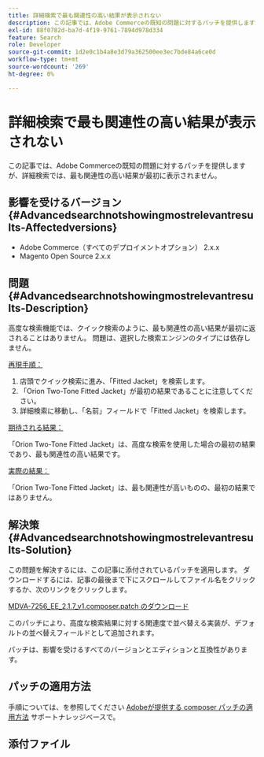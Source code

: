 ```yaml
---
title: 詳細検索で最も関連性の高い結果が表示されない
description: この記事では、Adobe Commerceの既知の問題に対するパッチを提供しますが、詳細検索では、最も関連性の高い結果が最初に表示されません。
exl-id: 88f0782d-ba7d-4f19-9761-7894d978d334
feature: Search
role: Developer
source-git-commit: 1d2e0c1b4a8e3d79a362500ee3ec7bde84a6ce0d
workflow-type: tm+mt
source-wordcount: '269'
ht-degree: 0%

---
```


# 詳細検索で最も関連性の高い結果が表示されない

この記事では、Adobe Commerceの既知の問題に対するパッチを提供しますが、詳細検索では、最も関連性の高い結果が最初に表示されません。

## 影響を受けるバージョン {#Advancedsearchnotshowingmostrelevantresults-Affectedversions}

* Adobe Commerce（すべてのデプロイメントオプション） 2.x.x
* Magento Open Source 2.x.x

## 問題 {#Advancedsearchnotshowingmostrelevantresults-Description}

高度な検索機能では、クイック検索のように、最も関連性の高い結果が最初に返されることはありません。 問題は、選択した検索エンジンのタイプには依存しません。

<u>再現手順：</u>

1. 店頭でクイック検索に進み、「Fitted Jacket」を検索します。
1. 「Orion Two-Tone Fitted Jacket」が最初の結果であることに注意してください。
1. 詳細検索に移動し、「名前」フィールドで「Fitted Jacket」を検索します。

<u>期待される結果：</u>

「Orion Two-Tone Fitted Jacket」は、高度な検索を使用した場合の最初の結果であり、最も関連性の高い結果です。

<u>実際の結果：</u>

「Orion Two-Tone Fitted Jacket」は、最も関連性が高いものの、最初の結果ではありません。

## 解決策 {#Advancedsearchnotshowingmostrelevantresults-Solution}

この問題を解決するには、この記事に添付されているパッチを適用します。 ダウンロードするには、記事の最後まで下にスクロールしてファイル名をクリックするか、次のリンクをクリックします。

[MDVA-7256\_EE\_2.1.7\_v1.composer.patch のダウンロード](assets/MDVA-7256_EE_2.1.7_v1.composer.patch.zip)

このパッチにより、高度な検索結果に対する関連度で並べ替える実装が、デフォルトの並べ替えフィールドとして追加されます。

パッチは、影響を受けるすべてのバージョンとエディションと互換性があります。

## パッチの適用方法

手順については、を参照してください [Adobeが提供する composer パッチの適用方法](/help/how-to/general/how-to-apply-a-composer-patch-provided-by-magento.md) サポートナレッジベースで。

## 添付ファイル
